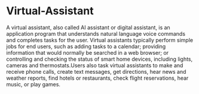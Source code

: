 # Virtual-Assistant
A virtual assistant, also called AI assistant or digital assistant, is an application 
program that understands natural language voice commands and completes tasks for the user. Virtual 
assistants typically perform simple jobs for end users, such as adding tasks to a calendar; providing 
information that would normally be searched in a web browser; or controlling and checking the status 
of smart home devices, including lights, cameras and thermostats.Users also task virtual assistants to 
make and receive phone calls, create text messages, get directions, hear news and weather reports, find 
hotels or restaurants, check flight reservations, hear music, or play games.
